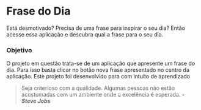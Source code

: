 # Frase do Dia

Está desmotivado? Precisa de uma frase para inspirar o seu dia? Então acesse essa aplicação e descubra qual a frase para o seu dia.

### Objetivo

O projeto em questão trata-se de um aplicação que apresente um frase do dia. Para isso basta clicar no botão nova frase apresentado no centro da aplicação. Este projeto
foi desenvolvido para com intuito de aprendizado

> Seja criterioso com a qualidade. Algumas pessoas não estão acostumadas com um ambiente onde a excelência é esperada.
***- Steve Jobs***

